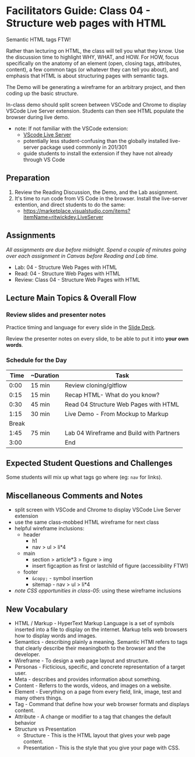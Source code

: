 # Facilitators Guide: Class 04 - Structure web pages with HTML

Semantic HTML tags FTW!

Rather than lecturing on HTML, the class will tell you what they know. Use the discussion time to highlight WHY, WHAT, and HOW. For HOW, focus specifically on the anatomy of an element (open, closing tags, attributes, content), a few common tags (or whatever they can tell you about), and emphasis that HTML is about structuring pages with semantic tags. 

The Demo will be generating a wireframe for an arbitrary project, and then coding up the basic structure. 

In-class demo should split screen between VSCode and Chrome to display VSCode Live Server extension.  Students can then see HTML populate the browser during live demo.

- note:  If not familiar with the VSCode extension:  
  - [VScode Live Server](https://marketplace.visualstudio.com/items?itemName=ritwickdey.LiveServer)
  - potentially less student-confusing than the globally installed live-server package used commonly in 201/301
  - guide students to install the extension if they have not already through VS Code

## Preparation

1. Review the Reading Discussion, the Demo, and the Lab assignment. 
1. It's time to run code from VS Code in the browser. Install the live-server extention, and direct students to do the same:
    - <https://marketplace.visualstudio.com/items?itemName=ritwickdey.LiveServer>

## Assignments

*All assignments are due before midnight. Spend a couple of minutes going over each assignment in Canvas before Reading and Lab time.*

- Lab: 04 - Structure Web Pages with HTML
- Read: 04 - Structure Web Pages with HTML
- Review: Class 04 - Structure Web Pages with HTML

## Lecture Main Topics & Overall Flow

### Review slides and presenter notes

Practice timing and language for every slide in the [Slide Deck](https://docs.google.com/presentation/d/1GkRizg4oZGcFrus-8nWGDR51oJvmBIllTyPi4quoAsc/edit).

Review the presenter notes on every slide, to be able to put it into **your own words**.

### Schedule for the Day

|  Time  |  ~Duration|   Task                                   |
|---     |---        |---                                       |
|  0:00  |  15 min   |  Review cloning/gitflow                  |
|  0:15  |  15 min   |  Recap HTML- What do you know?           |
|  0:30  |  45 min   |  Read 04 Structure Web Pages with HTML   |
|  1:15  |  30 min   |  Live Demo - From Mockup to Markup       |
|  Break |           |                                          |
|  1:45  |  75 min   |  Lab 04 Wireframe and Build with Partners|
|  3:00  |           |  End                                     |

## Expected Student Questions and Challenges

Some students will mix up what tags go where (eg: `nav` for links). 

## Miscellaneous Comments and Notes

- split screen with VSCode and Chrome to display VSCode Live Server extension 
- use the same class-mobbed HTML wireframe for next class
- helpful wireframe inclusions:
  - header
    - h1
    - nav > ul > li*4
  - main
    - section > article*3 > figure > img
    - insert figcaption as first or lastchild of figure (accessibility FTW!) 
  - footer 
    - `&copy;` - symbol insertion
    - sitemap - nav > ul > li*4
- *note CSS opportunities in class-05*: using these wireframe inclusions

## New Vocabulary

- HTML / Markup - HyperText Markup Language is a set of symbols inserted into a file to display on the internet.  Markup tells web browsers how to display words and images.
- Semantics - describing plainly a meaning. Semantic HTMl refers to tags that clearly describe their meaningboth to the browser and the developer.
- Wireframe - To design a web page layout and structure.
- Personas - Ficticious, specific, and concrete representation of a target user.
- Meta - describes and provides information about something.
- Content - Referrs to the words, videos, and images on a website.
- Element - Everything on a page from every field, link, image, test and many others things.
- Tag - Command that define how your web browser formats and displays content.
- Attribute - A change or modifier to a tag that changes the default behavior
- Structure vs Presentation
  - Structure - This is the HTML layout that gives your web page content.
  - Presentation - This is the style that you give your page with CSS.
  
